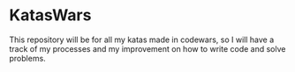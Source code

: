 # KatasWars


This repository will be for all my katas made in codewars, so I will have a track of my processes and my improvement on how to write code and solve problems.

